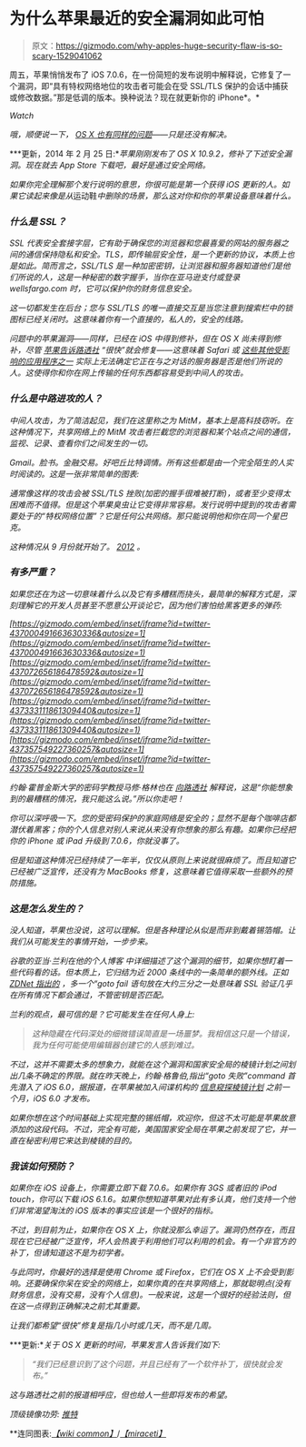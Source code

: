 # 为什么苹果最近的安全漏洞如此可怕

> 原文：<https://gizmodo.com/why-apples-huge-security-flaw-is-so-scary-1529041062>

周五，苹果悄悄发布了 iOS 7.0.6，在一份简短的发布说明中解释说，它修复了一个漏洞，即“具有特权网络地位的攻击者可能会在受 SSL/TLS 保护的会话中捕获或修改数据。”那是低调的版本。换种说法？现在就更新你的 iPhone*。*

*Watch*

*哦，顺便说一下， [OS X 也有同样的问题](http://www.crowdstrike.com/blog/details-about-apple-ssl-vulnerability-and-ios-706-patch/index.html)——只是还没有解决。*

***更新，2014 年 2 月 25 日:**苹果刚刚发布了 OS X 10.9.2，修补了下述安全漏洞。现在就去 App Store 下载吧，最好是通过安全网络。*

*如果你完全理解那个发行说明的意思，你很可能是第一个获得 iOS 更新的人。如果它读起来像是从*运动鞋*中删除的场景，那么这对你和你的苹果设备意味着什么。*

### *什么是 SSL？*

*SSL 代表安全套接字层，它有助于确保您的浏览器和您最喜爱的网站的服务器之间的通信保持隐私和安全。TLS，即传输层安全性，是一个更新的协议，本质上也是如此。简而言之，SSL/TLS 是一种加密密钥，让浏览器和服务器知道他们是他们所说的人，这是一种秘密的数字握手，当你在亚马逊支付或登录 wellsfargo.com 时，它可以保护你的财务信息安全。*

*这一切都发生在后台；您与 SSL/TLS 的唯一直接交互是当您注意到搜索栏中的锁图标已经关闭时。这意味着你有一个直接的，私人的，安全的线路。*

*问题中的苹果漏洞——同样，已经在 iOS 中得到修补，但在 OS X 尚未得到修补，尽管 [苹果告诉路透社](http://www.reuters.com/article/2014/02/22/us-apple-encryption-idUSBREA1L10220140222) “很快”就会修复——这意味着 Safari 或 [这些其他受影响的应用程序之一](https://gizmodo.com/the-os-x-apps-affected-by-apples-unpatched-security-fl-1529152561) 实际上无法确定它正在与之对话的服务器是否是他们所说的人。这使得你和你在网上传输的任何东西都容易受到中间人的攻击。*

### *什么是中路进攻的人？*

*中间人攻击，为了简洁起见，我们在这里称之为 MitM，基本上是高科技窃听。在这种情况下，共享网络上的 MitM 攻击者拦截您的浏览器和某个站点之间的通信，监视、记录、查看你们之间发生的一切。*

*Gmail。脸书。金融交易。好吧丘比特调情。所有这些都是由一个完全陌生的人实时阅读的。这是一张非常简单的图表:*

*通常像这样的攻击会被 SSL/TLS 挫败(加密的握手很难被打断)，或者至少变得太困难而不值得。但是这个苹果臭虫让它变得非常容易。发行说明中提到的攻击者需要处于的“特权网络位置”？它是任何公共网络。那只能说明他和你在同一个星巴克。*

*这种情况从 9 月份就开始了。 [*2012*](https://twitter.com/Jeffrey903/status/437273379855667201) 。*

### *有多严重？*

*如果您还在为这一切意味着什么以及它有多糟糕而挠头，最简单的解释方式是，深刻理解它的开发人员甚至不愿意公开谈论它，因为他们害怕给黑客更多的弹药:*

 *[https://gizmodo.com/embed/inset/iframe?id=twitter-437000491663630336&autosize=1](https://gizmodo.com/embed/inset/iframe?id=twitter-437000491663630336&autosize=1)*  *[https://gizmodo.com/embed/inset/iframe?id=twitter-437072656186478592&autosize=1](https://gizmodo.com/embed/inset/iframe?id=twitter-437072656186478592&autosize=1)*  *[https://gizmodo.com/embed/inset/iframe?id=twitter-437333111861309440&autosize=1](https://gizmodo.com/embed/inset/iframe?id=twitter-437333111861309440&autosize=1)*  *[https://gizmodo.com/embed/inset/iframe?id=twitter-437357549227360257&autosize=1](https://gizmodo.com/embed/inset/iframe?id=twitter-437357549227360257&autosize=1)* 

*约翰·霍普金斯大学的密码学教授马修·格林也在 [向路透社](http://www.reuters.com/article/2014/02/22/us-apple-flaw-idUSBREA1L01Y20140222) 解释说，这是“你能想象到的最糟糕的情况，我只能这么说。”所以你走吧！*

*你可以深呼吸一下。您的受密码保护的家庭网络是安全的；显然不是每个咖啡店都潜伏着黑客；你的个人信息对别人来说从来没有你想象的那么有趣。如果你已经把你的 iPhone 或 iPad 升级到 7.0.6，你就没事了。*

*但是知道这种情况已经持续了一年半，仅仅从原则上来说就很麻烦了。而且知道它已经被广泛宣传，还没有为 MacBooks 修复，这意味着它值得采取一些额外的预防措施。*

### *这是怎么发生的？*

*没人知道，苹果也没说，这可以理解。但是各种理论从似是而非到戴着锡箔帽。让我们从可能发生的事情开始，一步步来。*

*谷歌的亚当·兰利在他的个人博客 中详细描述了这个漏洞的细节，如果你想盯着一些代码看的话。但本质上，它归结为近 2000 条线中的一条简单的额外线。正如 [ZDNet 指出的](http://www.zdnet.com/apple-and-the-ssltls-bug-open-questions-7000026628/) ，多一个“goto fail 语句放在大约三分之一处意味着 SSL 验证几乎在所有情况下都会通过，不管密钥是否匹配。*

*兰利的观点，最可信的是？它可能发生在任何人身上:*

> *这种隐藏在代码深处的细微错误简直是一场噩梦。我相信这只是一个错误，我为任何可能使用编辑器创建它的人感到难过。*

*不过，这并不需要太多的想象力，就能在这个漏洞和国家安全局的棱镜计划之间划出几条不确定的界限。就在昨天晚上，约翰·格鲁伯,指出“goto 失败”command 首先潜入了 iOS 6.0，据报道，在苹果被加入间谍机构的 [信息窥探棱镜计划](https://gizmodo.com/the-nsa-and-fbi-have-been-spying-on-our-internet-habits-511750202) 之前一个月，iOS 6.0 才发布。*

*如果你想在这个时间基础上实现完整的锡纸帽，欢迎你，但这不太可能是苹果故意添加的这段代码。不过，完全有可能，美国国家安全局在苹果之前发现了它，并一直在秘密利用它来达到棱镜的目的。*

### *我该如何预防？*

*如果你在 iOS 设备上，你需要立即下载 7.0.6。如果你有 3GS 或者旧的 iPod touch，你可以下载 iOS 6.1.6。如果你想知道苹果对此有多认真，他们支持一个他们非常渴望淘汰的 iOS 版本的事实应该是一个很好的指标。*

*不过，到目前为止，如果你在 OS X 上，你就没那么幸运了。漏洞仍然存在，而且现在它已经被广泛宣传，坏人会热衷于利用他们可以利用的机会。有一个非官方的补丁，但请知道这不是为初学者。*

*与此同时，你最好的选择是使用 Chrome 或 Firefox，它们在 OS X 上不会受到影响。还要确保你呆在安全的网络上，如果你真的在共享网络上，那就聪明点(没有财务信息，没有交易，没有个人信息)。一般来说，这是一个很好的经验法则，但在这一点得到正确解决之前尤其重要。*

*让我们都希望“很快”修复是指几小时或几天，而不是几周。*

***更新:**关于 OS X 更新的时间，苹果发言人告诉我们如下:*

> *“我们已经意识到了这个问题，并且已经有了一个软件补丁，很快就会发布。”*

*这与路透社之前的报道相呼应，但也给人一些即将发布的希望。*

**顶级镜像功劳:* [*推特*](https://twitter.com/christinagignac)*

**连同图表:*[*【wiki common】*](http://commons.wikimedia.org/wiki/File:Man_in_the_middle_attack.svg)*/*[*【miraceti】*](http://commons.wikimedia.org/wiki/User:Miraceti)*